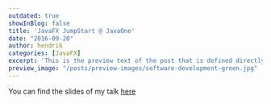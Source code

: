 ```yaml
---
outdated: true
showInBlog: false
title: 'JavaFX JumpStart @ JavaOne'
date: "2016-09-20"
author: hendrik
categories: [JavaFX]
excerpt: 'This is the preview text of the post that is defined directly in the header of the markdown file.'
preview_image: "/posts/preview-images/software-development-green.jpg"
---
```

You can find the slides of my talk [here](http://www.slideshare.net/HendrikEbbers/javafx-jumpstart-javaone-2016)
